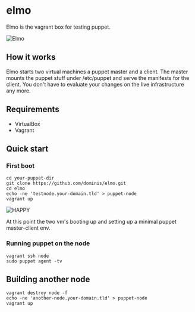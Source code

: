 # elmo

Elmo is the vagrant box for testing puppet.

![Elmo](http://25.media.tumblr.com/tumblr_m8eyxrYbdl1r9qaqpo1_400.gif)

## How it works
Elmo starts two virtual machines a puppet master and a client. The master mounts the puppet stuff under /etc/puppet and serve the manifests for the client. You don't have to evaluate your changes on the live infrastructure any more.

## Requirements
* VirtualBox
* Vagrant

## Quick start

### First boot
```
cd your-puppet-dir
git clone https://github.com/dominis/elmo.git
cd elmo
echo -ne 'testnode.your-domain.tld' > puppet-node
vagrant up
```

![HAPPY](http://i.imgur.com/72hJaMH.gif)

At this point the two vm's booting up and setting up a minimal puppet master-client env.

### Running puppet on the node
```
vagrant ssh node
sudo puppet agent -tv
```

## Building another node
```
vagrant destroy node -f
echo -ne 'another-node.your-domain.tld' > puppet-node
vagrant up
```
